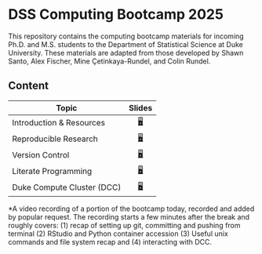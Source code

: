 # DSS Computing Bootcamp 2025

This repository contains the computing bootcamp materials for incoming
Ph.D. and M.S. students to the Department of Statistical Science at
Duke University. These materials are adapted from those developed by Shawn Santo, Alex Fischer,
Mine Çetinkaya-Rundel, and Colin Rundel.

## Content

| Topic                           | Slides                                                           |
|---------------------------------|:----------------------------------------------------------------:|
| Introduction & Resources        | [:desktop_computer:](https://dukestatsci.github.io/computing_bootcamp_2025/slides/01_introduction_and_resources.html) |
| Reproducible Research         | [:desktop_computer:](https://dukestatsci.github.io/computing_bootcamp_2025/slides/02_reproducible_research.html) |
| Version Control | [:desktop_computer:](https://dukestatsci.github.io/computing_bootcamp_2025/slides/03_version_control.html) |
| Literate Programming | [:desktop_computer:](https://dukestatsci.github.io/computing_bootcamp_2025/slides/04_literate_programming.html)  | 
| Duke Compute Cluster (DCC)               | [:desktop_computer:](https://dukestatsci.github.io/computing_bootcamp_2025/slides/05_dcc.html)            |

*A video recording of a portion of the bootcamp today, recorded and added by popular request. The recording starts a few minutes after the break and roughly covers: (1) recap of setting up git, committing and pushing from terminal (2) RStudio and Python container accession (3) Useful unix commands and file system recap and (4) interacting with DCC.
